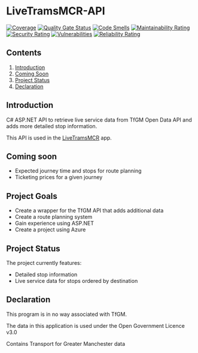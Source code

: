 # LiveTramsMCR-API

[![Coverage](https://sonarcloud.io/api/project_badges/measure?project=dave-t-c_TfGM-API-Wrapper&metric=coverage)](https://sonarcloud.io/summary/new_code?id=dave-t-c_TfGM-API-Wrapper)
[![Quality Gate Status](https://sonarcloud.io/api/project_badges/measure?project=dave-t-c_TfGM-API-Wrapper&metric=alert_status)](https://sonarcloud.io/summary/new_code?id=dave-t-c_TfGM-API-Wrapper)
[![Code Smells](https://sonarcloud.io/api/project_badges/measure?project=dave-t-c_TfGM-API-Wrapper&metric=code_smells)](https://sonarcloud.io/summary/new_code?id=dave-t-c_TfGM-API-Wrapper)
[![Maintainability Rating](https://sonarcloud.io/api/project_badges/measure?project=dave-t-c_TfGM-API-Wrapper&metric=sqale_rating)](https://sonarcloud.io/summary/new_code?id=dave-t-c_TfGM-API-Wrapper)
[![Security Rating](https://sonarcloud.io/api/project_badges/measure?project=dave-t-c_TfGM-API-Wrapper&metric=security_rating)](https://sonarcloud.io/summary/new_code?id=dave-t-c_TfGM-API-Wrapper)
[![Vulnerabilities](https://sonarcloud.io/api/project_badges/measure?project=dave-t-c_TfGM-API-Wrapper&metric=vulnerabilities)](https://sonarcloud.io/summary/new_code?id=dave-t-c_TfGM-API-Wrapper)
[![Reliability Rating](https://sonarcloud.io/api/project_badges/measure?project=dave-t-c_TfGM-API-Wrapper&metric=reliability_rating)](https://sonarcloud.io/summary/new_code?id=dave-t-c_TfGM-API-Wrapper)

## Contents
1. [Introduction](#introduction)
2. [Coming Soon](#coming-soon)
3. [Project Status](#project-status)
4. [Declaration](#declaration)


## Introduction
C# ASP.NET API to retrieve live service data from TfGM Open Data API and adds more detailed stop information.

This API is used in the [LiveTramsMCR](https://github.com/dave-t-c/LiveTramsMCR) app.

## Coming soon
- Expected journey time and stops for route planning
- Ticketing prices for a given journey

## Project Goals
- Create a wrapper for the TfGM API that adds additional data
- Create a route planning system
- Gain experience using ASP.NET
- Create a project using Azure

## Project Status
The project currently features:
- Detailed stop information
- Live service data for stops ordered by destination


## Declaration

This program is in no way associated with TfGM.

The data in this application is used under the Open Government Licence v3.0

Contains Transport for Greater Manchester data
